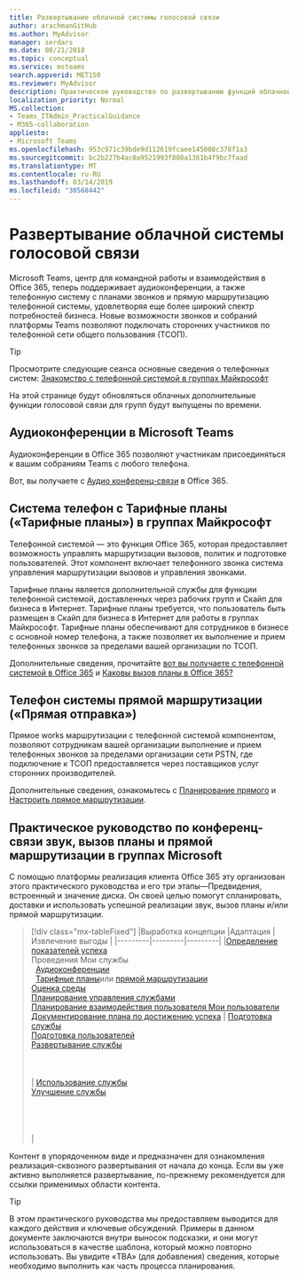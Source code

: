 ```yaml
---
title: Развертывание облачной системы голосовой связи
author: arachmanGitHub
ms.author: MyAdvisor
manager: serdars
ms.date: 08/21/2018
ms.topic: conceptual
ms.service: msteams
search.appverid: MET150
ms.reviewer: MyAdvisor
description: Практическое руководство по развертыванию функций облачной голосовой связи в Microsoft Teams.
localization_priority: Normal
MS.collection:
- Teams_ITAdmin_PracticalGuidance
- M365-collaboration
appliesto:
- Microsoft Teams
ms.openlocfilehash: 953c971c39bde9d112619fcaee145008c378f1a3
ms.sourcegitcommit: bc2b227b4ac0a9521993f808a1361b4f9bc7faad
ms.translationtype: MT
ms.contentlocale: ru-RU
ms.lasthandoff: 03/14/2019
ms.locfileid: "30568442"
---
```

# <a name="cloud-voice-deployment"></a>Развертывание облачной системы голосовой связи

Microsoft Teams, центр для командной работы и взаимодействия в Office 365, теперь поддерживает аудиоконференции, а также телефонную систему с планами звонков и прямую маршрутизацию телефонной системы, удовлетворяя еще более широкий спектр потребностей бизнеса. Новые возможности звонков и собраний платформы Teams позволяют подключать сторонних участников по телефонной сети общего пользования (ТСОП).


> [!Tip] 
> Просмотрите следующие сеанса основные сведения о телефонных систем: [Знакомство с телефонной системой в группах Майкрософт](https://aka.ms/teams-phone-system)
 
На этой странице будут обновляться облачных дополнительные функции голосовой связи для групп будут выпущены по времени.



## <a name="audio-conferencing-in-microsoft-teams"></a>Аудиоконференции в Microsoft Teams


Аудиоконференции в Office 365 позволяют участникам присоединяться к вашим собраниям Teams с любого телефона.

Вот, вы получаете с [Аудио конференц-связи](https://docs.microsoft.com/SkypeForBusiness/audio-conferencing-in-office-365/audio-conferencing-in-office-365) в Office 365.


## <a name="phone-system-with-calling-plans-calling-plans-in-microsoft-teams"></a>Система телефон с Тарифные планы («Тарифные планы») в группах Майкрософт

Телефонной системой — это функция Office 365, которая предоставляет возможность управлять маршрутизации вызовов, политик и подготовке пользователей. Этот компонент включает телефонного звонка система управления маршрутизации вызовов и управления звонками.

Тарифные планы является дополнительной службы для функции телефонной системой, доставленных через рабочих групп и Скайп для бизнеса в Интернет. Тарифные планы требуется, что пользователь быть размещен в Скайп для бизнеса в Интернет для работы в группах Майкрософт. Тарифные планы обеспечивают для сотрудников в бизнесе с основной номер телефона, а также позволяет их выполнение и прием телефонных звонков за пределами вашей организации по ТСОП.

Дополнительные сведения, прочитайте [вот вы получаете с телефонной системой в Office 365](https://docs.microsoft.com/SkypeForBusiness/what-is-phone-system-in-office-365/here-s-what-you-get-with-phone-system) и [Каковы вызов планы в Office 365?](https://docs.microsoft.com/SkypeForBusiness/what-are-calling-plans-in-office-365/what-are-calling-plans-in-office-365)


## <a name="phone-system-direct-routing-direct-routing"></a>Телефон системы прямой маршрутизации («Прямая отправка»)

Прямое works маршрутизации с телефонной системой компонентом, позволяют сотрудникам вашей организации выполнение и прием телефонных звонков за пределами организации сети PSTN, где подключение к ТСОП предоставляется через поставщиков услуг сторонних производителей.

Дополнительные сведения, ознакомьтесь с [Планирование прямого](direct-routing-plan.md) и [Настроить прямое маршрутизации](direct-routing-configure.md).

## <a name="practical-guidance-for-audio-conferencing-calling-plans-and-direct-routing-in-microsoft-teams"></a>Практическое руководство по конференц-связи звук, вызов планы и прямой маршрутизации в группах Microsoft

С помощью платформы реализация клиента Office 365 эту организован этого практического руководства и его три этапы&mdash;Предвидения, встроенный и значение диска. Он своей целью помогут спланировать, доставки и использовать успешной реализации звук, вызов планы и/или прямой маршрутизации.

> [!div class="mx-tableFixed"]
> |Выработка концепции  |Адаптация  |Извлечение выгоды  |
> |---------|---------|---------|
> |[Определение показателей успеха](1-envision-define-my-success-cloud-voice.md) <br> Проведения Мои службы <br>&nbsp;&nbsp;[Аудиоконференции](2-envision-make-my-service-decisions-audio-conferencing.md)<br>&nbsp;&nbsp;[Тарифные планы](2-envision-make-my-service-decisions-phone-system.md)или [прямой маршрутизации](2-envision-make-my-service-decisions-direct-routing.md) <br> [Оценка среды](3-envision-evaluate-my-environment.md) <br> [Планирование управления службами](4-envision-plan-my-service-management.md) <br> [Планирование взаимодействия пользователя Мои пользователи](5-envision-plan-my-users-experience.md) <br> [Документирование плана по достижению успеха](6-envision-document-my-success-plan.md)    | [Подготовка службы](1-onboard-prepare-my-service.md) <br> [Подготовка пользователей](2-onboard-prepare-my-users.md) <br> [Развертывание службы](3-onboard-deploy-my-service.md)  <br> <br> <br> <br>     | [Использование службы](1-drive-value-operate-my-service.md) <br> [Улучшение службы](2-drive-value-enhance-my-service.md) <br> <br> <br> <br> <br>      |

Контент в упорядоченном виде и предназначен для ознакомления реализация-сквозного развертывания от начала до конца. Если вы уже активно выполняется развертывание, по-прежнему рекомендуется для ссылки применимых области контента.


> [!TIP]
> В этом практического руководства мы предоставляем выводится для каждого действия и ключевые обсуждений. Примеры в данном документе заключаются внутри выносок подсказки, и они могут использоваться в качестве шаблона, который можно повторно использовать. Вы увидите «TBA» (для добавления) сведения, которые необходимо выполнить как часть процесса планирования.
